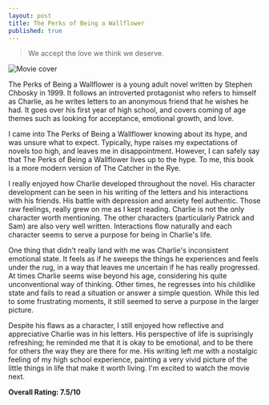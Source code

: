 ```yaml
---
layout: post
title: The Perks of Being a Wallflower
published: true
---
```

> We accept the love we think we deserve.

![Movie cover](https://www.blackfilm.com/read/wp-content/uploads/2011/10/The-Perks-of-Being-a-Wallflower.jpg)

The Perks of Being a Wallflower is a young adult novel written by Stephen Chbosky in 1999. It follows an introverted protagonist who refers to himself as Charlie, as he writes letters to an anonymous friend that he wishes he had. It goes over his first year of high school, and covers coming of age themes such as looking for acceptance, emotional growth, and love.

I came into The Perks of Being a Wallflower knowing about its hype, and was unsure what to expect. Typically, hype raises my expectations of novels too high, and leaves me in disappointment. However, I can safely say that The Perks of Being a Wallflower lives up to the hype. To me, this book is a more modern version of The Catcher in the Rye.

I really enjoyed how Charlie developed throughout the novel. His character development can be seen in his writing of the letters and his interactions with his friends. His battle with depression and anxiety feel authentic. Those raw feelings, really grew on me as I kept reading. Charlie is not the only character worth mentioning. The other characters (particularly Patrick and Sam) are also very well written. Interactions flow naturally and each character seems to serve a purpose for being in Charlie's life.

One thing that didn't really land with me was Charlie's inconsistent emotional state. It feels as if he sweeps the things he experiences and feels under the rug, in a way that leaves me uncertain if he has really progressed. At times Charlie seems wise beyond his age, considering his quite unconventional way of thinking. Other times, he regresses into his childlike state and fails to read a situation or answer a simple question. While this led to some frustrating moments, it still seemed to serve a purpose in the larger picture.

Despite his flaws as a character, I still enjoyed how reflective and appreciative Charlie was in his letters. His perspective of life is suprisingly refreshing; he reminded me that it is okay to be emotional, and to be there for others the way they are there for me. His writing left me with a nostalgic feeling of my high school experience, painting a very vivid picture of the little things in life that make it worth living. I'm excited to watch the movie next.

**Overall Rating: 7.5/10**

